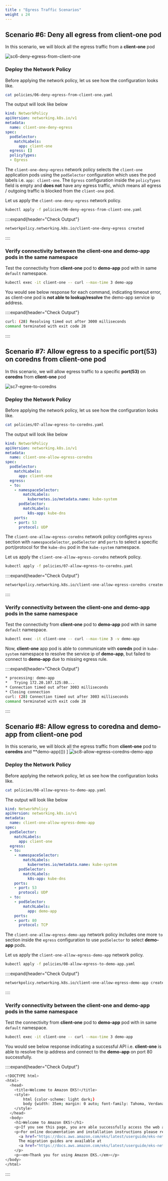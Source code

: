 ```yaml
---
title : "Egress Traffic Scenarios"
weight : 24
---
```


## Scenario #6: Deny all egress from client-one pod

In this scenario, we will block all the egress traffic from a **client-one** pod

![sc6-deny-egress-from-client-one](/static/images/6-network-security/1-network-policies/sc6-deny-egress-from-client-one.png)

### Deploy the Network Policy

Before applying the network policy, let us see how the configuration looks like.

```bash
cat policies/06-deny-egress-from-client-one.yaml
```

The output will look like below

```yaml
kind: NetworkPolicy
apiVersion: networking.k8s.io/v1
metadata:
  name: client-one-deny-egress
spec:
  podSelector:
    matchLabels:
      app: client-one
  egress: []
  policyTypes:
  - Egress
```

The `client-one-deny-egress` network policy selects the `client-one` application pods using the `podSelector` configuration which uses the pod labels i.e. `app: client-one`. The `Egress` configuration inside the `policyTypes` field is empty and **does not** have any egress traffic, which means all egress / outgoing traffic is blocked from the `client-one` pod.

Let us apply the `client-one-deny-egress` network policy.

```bash
kubectl apply -f policies/06-deny-egress-from-client-one.yaml
```

::::expand{header="Check Output"}
```bash
networkpolicy.networking.k8s.io/client-one-deny-egress created
```
::::

### Verify connectivity between the client-one and demo-app pods in the same namespace

Test the connectivity from **client-one** pod to **demo-app** pod with in same `default` namespace.

```bash
kubectl exec -it client-one -- curl --max-time 3 demo-app
```
You would see below response for each command, indicating timeout error, as client-one pod is **not able to lookup/resolve** the demo-app service ip address.

::::expand{header="Check Output"}
```bash
curl: (28) Resolving timed out after 3000 milliseconds
command terminated with exit code 28
```
::::

## Scenario #7: Allow egress to a specific port(53) on coredns from client-one pod

In this scenario, we will allow egress traffic to a specific **port(53)** on **coredns** from **client-one** pod

![sc7-egree-to-coredns](/static/images/6-network-security/1-network-policies/sc7-egree-to-coredns.png)

### Deploy the Network Policy

Before applying the network policy, let us see how the configuration looks like.

```bash
cat policies/07-allow-egress-to-coredns.yaml
```

The output will look like below

```yaml
kind: NetworkPolicy
apiVersion: networking.k8s.io/v1
metadata:
  name: client-one-allow-egress-coredns
spec:
  podSelector:
    matchLabels:
      app: client-one
  egress:
  - to:
    - namespaceSelector:
        matchLabels:
          kubernetes.io/metadata.name: kube-system
      podSelector:
        matchLabels:
          k8s-app: kube-dns
    ports:
    - port: 53
      protocol: UDP
```

The `client-one-allow-egress-coredns` network policy configires `egress` section with `namespaceSelector`, `podSelector` and `ports` to select a specific port/protocol for the `kube-dns` pod in the `kube-system` namespace.

Let us apply the `client-one-allow-egress-coredns` network policy.

```bash
kubectl apply -f policies/07-allow-egress-to-coredns.yaml
```

::::expand{header="Check Output"}
```bash
networkpolicy.networking.k8s.io/client-one-allow-egress-coredns created
```
::::

### Verify connectivity between the client-one and demo-app pods in the same namespace

Test the connectivity from **client-one** pod to **demo-app** pod with in same `default` namespace.

```bash
kubectl exec -it client-one -- curl --max-time 3 -v demo-app
```
Now, **client-one** app pod is able to communicate with **coredn** pod in `kube-system` namespace to resolve the service ip of **demo-app**, but failed to connect to **demo-app** due to missing egress rule.

::::expand{header="Check Output"}
```bash
* processing: demo-app
*   Trying 172.20.107.125:80...
* Connection timed out after 3003 milliseconds
* Closing connection
curl: (28) Connection timed out after 3003 milliseconds
command terminated with exit code 28
```
::::


## Scenario #8: Allow egress to coredna and demo-app from client-one pod


In this scenario, we will block all the egress traffic from **client-one** pod to **coredns** and **demo-app(())
]
![sc8-allow-egress-coredns-demo-app](/static/images/6-network-security/1-network-policies/sc8-allow-egress-coredns-demo-app.png)

### Deploy the Network Policy

Before applying the network policy, let us see how the configuration looks like.

```bash
cat policies/08-allow-egress-to-demo-app.yaml
```

The output will look like below

```yaml
kind: NetworkPolicy
apiVersion: networking.k8s.io/v1
metadata:
  name: client-one-allow-egress-demo-app
spec:
  podSelector:
    matchLabels:
      app: client-one
  egress:
  - to:
    - namespaceSelector:
        matchLabels:
          kubernetes.io/metadata.name: kube-system
      podSelector:
        matchLabels:
          k8s-app: kube-dns
    ports:
    - port: 53
      protocol: UDP
  - to:
    - podSelector:
        matchLabels:
          app: demo-app
    ports:
    - port: 80
      protocol: TCP
```

The `client-one-allow-egress-demo-app` network policy includes one more `to` section inside the `egress` configuration to use `podSelector` to select **demo-app** pods.

Let us apply the `client-one-allow-egress-demo-app` network policy.

```bash
kubectl apply -f policies/08-allow-egress-to-demo-app.yaml
```

::::expand{header="Check Output"}
```bash
networkpolicy.networking.k8s.io/client-one-allow-egress-demo-app created
```
::::

### Verify connectivity between the client-one and demo-app pods in the same namespace

Test the connectivity from **client-one** pod to **demo-app** pod with in same `default` namespace.

```bash
kubectl exec -it client-one -- curl --max-time 3 demo-app
```
You would see below response indicating a successful API i.e. **client-one** is able to resolve the ip address and connect to the **demo-app** on port 80 successfully.

::::expand{header="Check Output"}
```bash
<!DOCTYPE html>
<html>
  <head>
    <title>Welcome to Amazon EKS!</title>
    <style>
        html {color-scheme: light dark;}
        body {width: 35em; margin: 0 auto; font-family: Tahoma, Verdana, Arial, sans-serif;}
    </style>
  </head>
  <body>
    <h1>Welcome to Amazon EKS!</h1>
    <p>If you see this page, you are able successfully access the web application as the network policy allows.</p>
    <p>For online documentation and installation instructions please refer to
      <a href="https://docs.aws.amazon.com/eks/latest/userguide/eks-networking.html">Amazon EKS Networking</a>.<br/><br/>
      The migration guides are available at
      <a href="https://docs.aws.amazon.com/eks/latest/userguide/eks-networking.html">Amazon EKS Network Policy Migration</a>.
    </p>
    <p><em>Thank you for using Amazon EKS.</em></p>
</body>
</html>
```
::::



